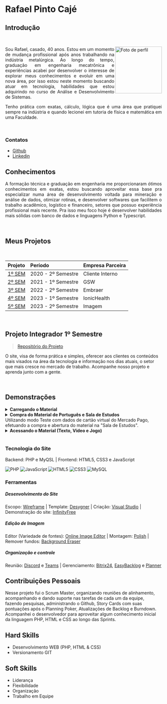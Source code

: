 # Rafael Pinto Cajé

## Introdução

<br />

<div align='justify'>
 
<img align="right" src="https://avatars.githubusercontent.com/u/72934316?v=4" alt="Foto de perfil" width="150"/>

<p align="justify">Sou Rafael, casado, 40 anos. Estou em um momento de mudança profissional após anos trabalhando na indústria metalúrgica.
Ao longo do tempo, graduação em engenharia mecatrônica e experiências acabei por desenvolver o interesse de explorar meus conhecimentos e evoluir em uma nova área, por isso estou neste momento buscando atuar em tecnologia, habilidades que estou adquirindo no curso de Análise e Desenvolvimento de Sistemas.

Tenho prática com exatas, cálculo, lógica que é uma área que pratiquei sempre na indústria e quando lecionei em tutoria de física e matemática em uma Faculdade.</p>

</div>

<br />

### Contatos
- [Github](https://github.com/Rafael-Caje) 
- [Linkedin](https://www.linkedin.com/in/rafaelcaje/)

## Conhecimentos

<p align="justify">A formação técnica e graduação em engenharia me proporcionaram ótimos conhecimentos em exatas, estou buscando aproveitar essa base pra especializar numa área de desenvolvimento voltada para mineração e análise de dados, otimizar rotinas, e desenvolver softwares que facilitem o trabalho acadêmico, logístico e financeiro, setores que possuo experiência profissional mais recente. Pra isso meu foco hoje é desenvolver habilidades mais sólidas com banco de dados e linguagens Python e Typescript.</p>


<br />

## Meus Projetos

<br />

 |   Projeto  |  Período  |    Empresa Parceira    |
 | :---   | :---    | :---      |
 | [1º SEM](https://github.com/cpusfatec/cpusfatec)  | 2020 - 2º Semestre  | Cliente Interno |
 | [2º SEM](https://github.com/cpusfatec/DashBoard)  | 2021 - 1º Semestre  | GSW |
 | [3º SEM](https://github.com/meta-build/Projeto-Embraer)  | 2022 - 2º Semestre  | Embraer |
 | [4º SEM](https://github.com/meta-build/Projeto-IONIC-Health)  | 2023 - 1º Semestre  | IonicHealth |
 | [5º SEM](https://github.com/meta-build/field-crew-manager)  | 2023 - 2º Semestre  | Imagem |

 
<br />


## Projeto Integrador 1º Semestre
 
> [Repositório do Projeto](https://github.com/cpusfatec/cpusfatec)

O site, visa de forma prática e simples, oferecer aos clientes os conteúdos mais visados na área da tecnologia e informação nos dias atuais, o setor que mais cresce no mercado de trabalho. Acompanhe nosso projeto e aprenda junto com a gente.

<br />

## Demonstrações
<details>
<summary><b>Carregando o Material</b></summary>
 <br>
 ![](https://github.com/cpusfatec/cpusfatec/blob/main/Sprint%203/GIF-carregar-material.gif)
</details>
<details>
 <summary><b>Compra do Material de Português e Sala de Estudos</b></summary>
 <br>
 ![](https://github.com/cpusfatec/cpusfatec/blob/main/Sprint%202/GIF%20DE%20COMPRAS.gif)
</details>
 Utilizando modo Teste com dados de cartão virtual do Mercado Pago, efetuando a compra e abertura do material na "Sala de Estudos".
<details>
 <summary><b>Acessando o Material (Texto, Vídeo e Jogo)</b></summary>
 <br>
 ![](https://github.com/cpusfatec/cpusfatec/blob/main/Sprint%203/GIF-acessando-material.gif)
</details>
<br />

### Tecnologia do Site
Backend: PHP e MyQSL | Frontend: HTML5, CSS3 e JavaScript

![PHP](https://img.shields.io/badge/PHP-777BB4?style=for-the-badge&logo=php&logoColor=white)
![JavaScript](https://img.shields.io/badge/javascript-%23323330.svg?style=for-the-badge&logo=javascript&logoColor=%23F7DF1E)
![HTML5](https://img.shields.io/badge/HTML5-E34F26?style=for-the-badge&logo=html5&logoColor=white)
![CSS3](https://img.shields.io/badge/CSS3-1572B6?style=for-the-badge&logo=css3&logoColor=white)
![MySQL](https://img.shields.io/badge/MySQL-00000F?style=for-the-badge&logo=mysql&logoColor=white)

### Ferramentas
##### Desenvolvimento do Site
Escopo: [Wireframe](https://wireframe.cc/) | Template: [Desygner](https://desygner.com/) | Criação: [Visual Studio](https://visualstudio.microsoft.com/pt-br/downloads/) | Demonstração do site: [InfinityFree](https://infinityfree.net/)

##### Edição de Imagem
Editor (Variedade de fontes): [Online Image Editor](https://www.online-image-editor.com) | Montagem: [Polish](https://play.google.com/store/apps/details?id=photo.editor.photoeditor.photoeditorpro&hl=pt_BR&gl=US) | Remover fundos: [Background Eraser](https://play.google.com/store/apps/details?id=com.handycloset.android.eraser&hl=en_US&gl=US)

##### Organização e controle
Reunião: [Discord](https://discord.com/) e [Teams](https://teams.microsoft.com/) | Gerenciamento: [Bitrix24](https://www.bitrix24.net/), [EasyBacklog](https://easybacklog.com/) e [Planner](https://www.microsoft.com/pt-br/microsoft-365/business/task-management-software)


## Contribuições Pessoais
Nesse projeto fui o Scrum Master, organizando reuniões de alinhamento, acompanhando e dando suporte nas tarefas de cada um da equipe, fazendo pesquisas, administrando o Github, Story Cards com suas pontuações após o Planning Poker, Atualizações de Backlog e Burndown. Acompanhei o desenvolvedor para aproveitar algum conhecimento inicial da linguagem PHP, HTML e CSS ao longo das Sprints.

## Hard Skills

- Desenvolvimento WEB (PHP, HTML & CSS)
- Versionamento GIT

## Soft Skills

- Liderança 
- Flexibilidade
- Organização
- Trabalho em Equipe

